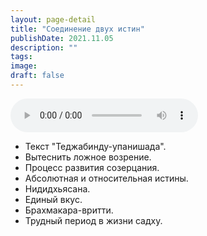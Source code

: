 ```yaml
---
layout: page-detail
title: "Соединение двух истин"
publishDate: 2021.11.05
description: ""
tags:
image:
draft: false
---
```


<audio title="2021.11.05 - Соединение двух истин.mp3" src="https://filer-api.advayta.org/v1.0/public/files/74588" controls=""></audio>

* Текст "Теджабинду-упанишада".
* Вытеснить ложное возрение.
* Процесс развития созерцания.
* Абсолютная и относительная истины.
* Нидидхьясана.
* Единый вкус.
* Брахмакара-вритти.
* Трудный период в жизни садху.

  
